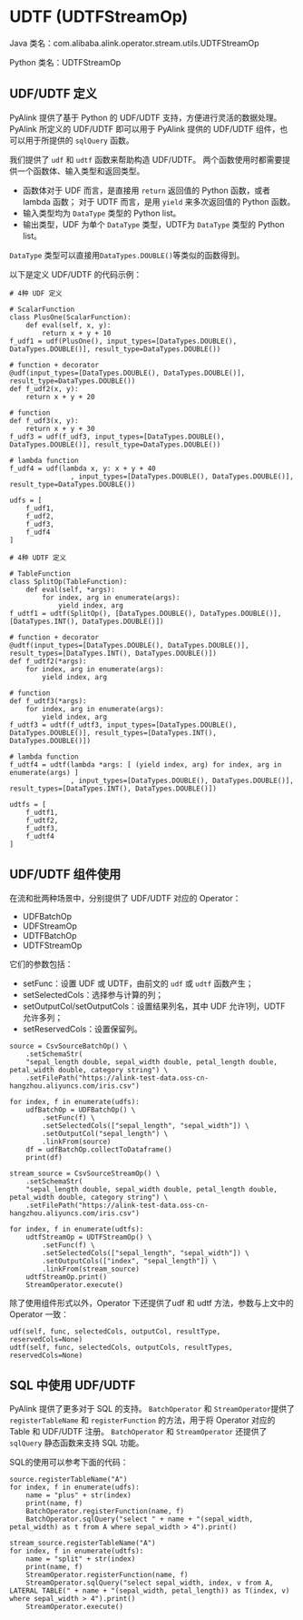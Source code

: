 # UDTF (UDTFStreamOp)
Java 类名：com.alibaba.alink.operator.stream.utils.UDTFStreamOp

Python 类名：UDTFStreamOp


## UDF/UDTF 定义

PyAlink 提供了基于 Python 的 UDF/UDTF 支持，方便进行灵活的数据处理。
PyAlink 所定义的 UDF/UDTF 即可以用于 PyAlink 提供的 UDF/UDTF 组件，也可以用于所提供的 `sqlQuery` 函数。

我们提供了 `udf` 和 `udtf` 函数来帮助构造 UDF/UDTF。
两个函数使用时都需要提供一个函数体、输入类型和返回类型。
- 函数体对于 UDF 而言，是直接用 `return` 返回值的 Python 函数，或者 lambda 函数；
  对于 UDTF 而言，是用 `yield` 来多次返回值的 Python 函数。
- 输入类型均为 `DataType` 类型的 Python list。
- 输出类型，UDF 为单个 `DataType` 类型，UDTF为 `DataType` 类型的 Python list。

`DataType` 类型可以直接用`DataTypes.DOUBLE()`等类似的函数得到。

以下是定义 UDF/UDTF 的代码示例：

```
# 4种 UDF 定义

# ScalarFunction
class PlusOne(ScalarFunction):
    def eval(self, x, y):
        return x + y + 10
f_udf1 = udf(PlusOne(), input_types=[DataTypes.DOUBLE(), DataTypes.DOUBLE()], result_type=DataTypes.DOUBLE())

# function + decorator
@udf(input_types=[DataTypes.DOUBLE(), DataTypes.DOUBLE()], result_type=DataTypes.DOUBLE())
def f_udf2(x, y):
    return x + y + 20

# function
def f_udf3(x, y):
    return x + y + 30
f_udf3 = udf(f_udf3, input_types=[DataTypes.DOUBLE(), DataTypes.DOUBLE()], result_type=DataTypes.DOUBLE())

# lambda function
f_udf4 = udf(lambda x, y: x + y + 40
               , input_types=[DataTypes.DOUBLE(), DataTypes.DOUBLE()], result_type=DataTypes.DOUBLE())

udfs = [
    f_udf1,
    f_udf2,
    f_udf3,
    f_udf4
]

# 4种 UDTF 定义

# TableFunction
class SplitOp(TableFunction):
    def eval(self, *args):
        for index, arg in enumerate(args):
            yield index, arg
f_udtf1 = udtf(SplitOp(), [DataTypes.DOUBLE(), DataTypes.DOUBLE()], [DataTypes.INT(), DataTypes.DOUBLE()])

# function + decorator
@udtf(input_types=[DataTypes.DOUBLE(), DataTypes.DOUBLE()], result_types=[DataTypes.INT(), DataTypes.DOUBLE()])
def f_udtf2(*args):
    for index, arg in enumerate(args):
        yield index, arg

# function
def f_udtf3(*args):
    for index, arg in enumerate(args):
        yield index, arg
f_udtf3 = udtf(f_udtf3, input_types=[DataTypes.DOUBLE(), DataTypes.DOUBLE()], result_types=[DataTypes.INT(), DataTypes.DOUBLE()])

# lambda function
f_udtf4 = udtf(lambda *args: [ (yield index, arg) for index, arg in enumerate(args) ]
               , input_types=[DataTypes.DOUBLE(), DataTypes.DOUBLE()], result_types=[DataTypes.INT(), DataTypes.DOUBLE()])

udtfs = [
    f_udtf1,
    f_udtf2,
    f_udtf3,
    f_udtf4
]
```

## UDF/UDTF 组件使用

在流和批两种场景中，分别提供了 UDF/UDTF 对应的 Operator：
- UDFBatchOp
- UDFStreamOp
- UDTFBatchOp
- UDTFStreamOp

它们的参数包括：
- setFunc：设置 UDF 或 UDTF，由前文的 `udf` 或 `udtf` 函数产生；
- setSelectedCols：选择参与计算的列；
- setOutputCol/setOutputCols：设置结果列名，其中 UDF 允许1列，UDTF 允许多列；
- setReservedCols：设置保留列。

```
source = CsvSourceBatchOp() \
    .setSchemaStr(
    "sepal_length double, sepal_width double, petal_length double, petal_width double, category string") \
    .setFilePath("https://alink-test-data.oss-cn-hangzhou.aliyuncs.com/iris.csv")

for index, f in enumerate(udfs):
    udfBatchOp = UDFBatchOp() \
        .setFunc(f) \
        .setSelectedCols(["sepal_length", "sepal_width"]) \
        .setOutputCol("sepal_length") \
        .linkFrom(source)
    df = udfBatchOp.collectToDataframe()
    print(df)

stream_source = CsvSourceStreamOp() \
    .setSchemaStr(
    "sepal_length double, sepal_width double, petal_length double, petal_width double, category string") \
    .setFilePath("https://alink-test-data.oss-cn-hangzhou.aliyuncs.com/iris.csv")

for index, f in enumerate(udtfs):
    udtfStreamOp = UDTFStreamOp() \
        .setFunc(f) \
        .setSelectedCols(["sepal_length", "sepal_width"]) \
        .setOutputCols(["index", "sepal_length"]) \
        .linkFrom(stream_source)
    udtfStreamOp.print()
    StreamOperator.execute()
```

除了使用组件形式以外，Operator 下还提供了udf 和 udtf 方法，参数与上文中的 Operator 一致：
```
udf(self, func, selectedCols, outputCol, resultType, reservedCols=None)
udtf(self, func, selectedCols, outputCols, resultTypes, reservedCols=None)
```



## SQL 中使用 UDF/UDTF

PyAlink 提供了更多对于 SQL 的支持。
`BatchOperator` 和 `StreamOperator`提供了 `registerTableName` 和 `registerFunction` 的方法，用于将 Operator 对应的 Table 和 UDF/UDTF 注册。
`BatchOperator` 和 `StreamOperator` 还提供了 `sqlQuery` 静态函数来支持 SQL 功能。

SQL的使用可以参考下面的代码：

```
source.registerTableName("A")
for index, f in enumerate(udfs):
    name = "plus" + str(index)
    print(name, f)
    BatchOperator.registerFunction(name, f)
    BatchOperator.sqlQuery("select " + name + "(sepal_width, petal_width) as t from A where sepal_width > 4").print()

stream_source.registerTableName("A")
for index, f in enumerate(udtfs):
    name = "split" + str(index)
    print(name, f)
    StreamOperator.registerFunction(name, f)
    StreamOperator.sqlQuery("select sepal_width, index, v from A, LATERAL TABLE(" + name + "(sepal_width, petal_length)) as T(index, v) where sepal_width > 4").print()
    StreamOperator.execute()
```